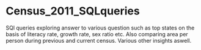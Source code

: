 # Census_2011_SQLqueries
SQl queries exploring answer to various question such as top states on the basis of literacy rate, growth rate, sex ratio etc.
Also comparing area per person during previous and current census.
Various other insights aswell.
